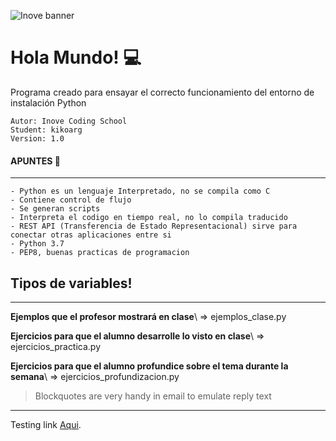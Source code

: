 ![Inove banner](inove.jpg)

# Hola Mundo! 💻
Programa creado para ensayar el correcto funcionamiento del entorno de instalación Python

```
Autor: Inove Coding School
Student: kikoarg
Version: 1.0

```
#### APUNTES 📄
***
```
- Python es un lenguaje Interpretado, no se compila como C
- Contiene control de flujo
- Se generan scripts
- Interpreta el codigo en tiempo real, no lo compila traducido
- REST API (Transferencia de Estado Representacional) sirve para conectar otras aplicaciones entre si
- Python 3.7
- PEP8, buenas practicas de programacion

```

## Tipos de variables!
***
__Ejemplos que el profesor mostrará en clase__\ => ejemplos_clase.py

__Ejercicios para que el alumno desarrolle lo visto en clase__\ => ejercicios_practica.py

__Ejercicios para que el alumno profundice sobre el tema durante la semana__\ => ejercicios_profundizacion.py








> Blockquotes are very handy in email to emulate reply text



***
Testing link [Aqui](README.md).